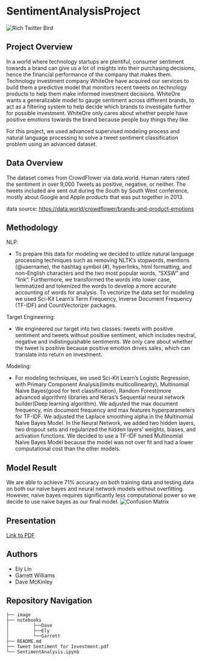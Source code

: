 # SentimentAnalysisProject
![Rich Twitter Bird](https://edlatimore.com/uploads/thumbnails/buy-retweets-ed-latimore.jpeg)

## Project Overview
In a world where technology startups are plentiful, consumer sentiment towards a brand can give us a lot of insights into their purchasing decisions, hence the financial performance of the company that makes them. Technology investment company WhiteOre have acquired our services to build them a predictive model that monitors recent tweets on technology products to help them make informed investment decisions. WhiteOre wants a generalizable model to gauge sentiment across different brands, to act as a filtering system to help decide which brands to investigate further for possible investment. WhiteOre only cares about whether people have positive emotions towards the brand because people buy things they like.

For this project, we used advanced supervised modeling process and natural language processing to solve a tweet sentiment classification problem using an advanced dataset.

## Data Overview
The dataset comes from CrowdFlower via data.world. Human raters rated the sentiment in over 9,000 Tweets as positive, negative, or neither. The tweets included are sent out during the South by South West conference, mostly about Google and Apple products that was put together in 2013.

data source: https://data.world/crowdflower/brands-and-product-emotions

## Methodology
NLP:
- To prepare this data for modeling we decided to utilize natural language processing techniques such as removing NLTK’s stopwords, mentions (@username), the hashtag symbol (#), hyperlinks, html formatting, and non-English characters and the two most popular words, “SXSW” and “link”. Furthermore, we transformed the words into lower case, lemmatized and tokenized the words to develop a more accurate accounting of words for analysis. To vectorize the data set for modeling we used Sci-Kit Learn’s Term Frequency, Inverse Document Frequency (TF-IDF) and CountVectorizer packages. 

Target Engineering:
- We engineered our target into two classes: tweets with positive sentiment and tweets without positive sentiment, which includes neutral, negative and indistinguishable sentiments. We only care about whether the tweet is positive because positive emotion drives sales, which can translate into return on investment.

Modeling:
- For modeling techniques, we used Sci-Kit Learn’s Logistic Regression, with Primary Component Analysis(limits multicollinearity), Multinomial Naïve Bayes(good for text classification), Random Forest(more advanced algorithm) libraries and Keras’s Sequential neural network builder(Deep learning algorithm). We adjusted the max document frequency, min document frequency and max features hyperparameters for TF-IDF. We adjusted the Laplace smoothing alpha in the Multinomial Naïve Bayes Model. In the Neural Network, we added two hidden layers, two dropout sets and regularized the hidden layers’ weights, biases, and activation functions. We decided to use a TF-IDF tuned Multinomial Naïve Bayes Model because the model was not over fit and had a lower computational cost than the other models.

## Model Result
We are able to achieve 71% accuracy on both training data and testing data on both our naive bayes and neural network models without overfitting. However, naive bayes requires significantly less computational power so we decide to use naive bayes as our final model.
![Confusion Matrix](image/confusion_matrix.png)

## Presentation
[Link to PDF](https://github.com/garrettwilliams90/SentimentAnalysisProject/blob/main/Tweet%20Sentiment%20for%20Investment.pdf)

## Authors
- Ely Lin
- Garrett Williams
- Dave McKinley

## Repository Navigation
```
├── image
├── notebooks
│         ├──Dave
│         ├──Ely
│         └──Garrett
├── README.md
├── Tweet Sentiment for Investment.pdf
└── SentimentAnalysis.ipynb
```
